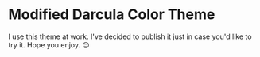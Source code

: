 # Modified Darcula Color Theme

I use this theme at work.
I've decided to  publish it just in case you'd like to try it.
Hope you enjoy. 😊
